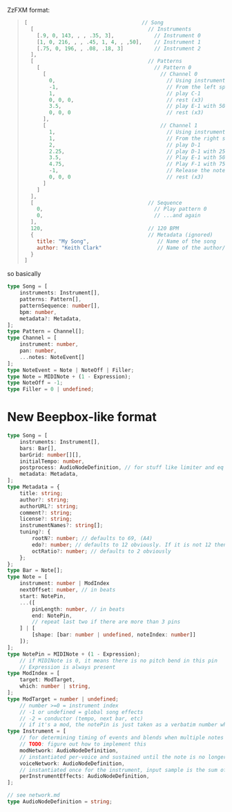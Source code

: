 
ZzFXM format:

> ```js
> [                                     // Song
>   [                                     // Instruments
>     [.9, 0, 143, , , .35, 3],             // Instrument 0
>     [1, 0, 216, , , .45, 1, 4, , ,50],    // Instrument 1
>     [.75, 0, 196, , .08, .18, 3]          // Instrument 2
>   ],
>   [                                     // Patterns
>     [                                     // Pattern 0
>       [                                     // Channel 0
>         0,                                    // Using instrument 0
>         -1,                                   // From the left speaker
>         1,                                    // play C-1
>         0, 0, 0,                              // rest (x3)
>         3.5,                                  // play E-1 with 50% attenuation
>         0, 0, 0                               // rest (x3)
>       ],
>       [                                     // Channel 1
>         1,                                    // Using instrument 1
>         1,                                    // From the right speaker
>         2,                                    // play D-1
>         2.25,                                 // play D-1 with 25% attenuation
>         3.5,                                  // Play E-1 with 50% attenuation
>         4.75,                                 // Play F-1 with 75% attenuation
>         -1,                                   // Release the note
>         0, 0, 0                               // rest (x3)
>       ]
>     ]
>   ],
>   [                                     // Sequence
>     0,                                    // Play pattern 0
>     0,                                    // ...and again
>   ],
>   120,                                  // 120 BPM
>   {                                     // Metadata (ignored)
>     title: "My Song",                      // Name of the song
>     author: "Keith Clark"                  // Name of the author/composer
>   }
> ]
> ```

so basically

```ts
type Song = [
    instruments: Instrument[],
    patterns: Pattern[],
    patternSequence: number[],
    bpm: number,
    metadata?: Metadata,
];
type Pattern = Channel[];
type Channel = [
    instrument: number,
    pan: number,
    ...notes: NoteEvent[]
];
type NoteEvent = Note | NoteOff | Filler;
type Note = MIDINote + (1 - Expression);
type NoteOff = -1;
type Filler = 0 | undefined;
```

# New Beepbox-like format

```ts
type Song = [
    instruments: Instrument[],
    bars: Bar[],
    barGrid: number[][],
    initialTempo: number,
    postprocess: AudioNodeDefinition, // for stuff like limiter and eq
    metadata: Metadata,
];
type Metadata = {
    title: string;
    author?: string;
    authorURL?: string;
    comment?: string;
    license?: string;
    instrumentNames?: string[];
    tuning?: {
        rootN?: number; // defaults to 69, (A4)
        edo?: number; // defaults to 12 obviously. If it is not 12 then it is the number of notes per octave
        octRatio?: number; // defaults to 2 obviously
    };
};
type Bar = Note[];
type Note = [
    instrument: number | ModIndex
    nextOffset: number, // in beats
    start: NotePin,
    ...([
        pinLength: number, // in beats
        end: NotePin,
        // repeat last two if there are more than 3 pins
    ] | [
        [shape: [bar: number | undefined, noteIndex: number]]
    ]);
];
type NotePin = MIDINote + (1 - Expression);
    // if MIDINote is 0, it means there is no pitch bend in this pin
    // Expression is always present
type ModIndex = [
    target: ModTarget,
    which: number | string,
];
type ModTarget = number | undefined;
    // number >=0 = instrument index
    // -1 or undefined = global song effects
    // -2 = conductor (tempo, next bar, etc)
    // if it's a mod, the notePin is just taken as a verbatim number which is multiplied with the set value
type Instrument = [
    // for determining timing of events and blends when multiple notes start or stop at the same tick
    // TODO: figure out how to implement this
    modNetwork: AudioNodeDefinition,
    // instantiated per-voice and sustained until the note is no longer active
    voiceNetwork: AudioNodeDefinition,
    // instantiated once for the instrument, input sample is the sum of all voices
    perInstrumentEffects: AudioNodeDefinition,
];

// see network.md
type AudioNodeDefinition = string;
```
